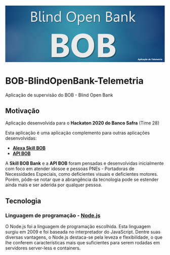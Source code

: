 ![LOGO](https://github.com/wilfaustino/BOB-BlindOpenBank-Telemetria/blob/master/images/img-logo-telemetria.jpg?raw=true)
 
# BOB-BlindOpenBank-Telemetria
Aplicação de supervisão do BOB - Blind Open Bank

## Motivação
Aplicação desenvolvida para o **Hackaton 2020 do Banco Safra** (Time 28)

Esta aplicação é uma aplicação complemento para outras aplicações desenvolvidas:
- [**Alexa Skill BOB**](https://github.com/wilfaustino/BOB-BlindOpenBank-AlexaSkill)
- [**API BOB**](https://github.com/Gabriel94Dantas/BOBAPI)

A **Skill BOB Bank** e a **API BOB** foram pensadas e desenvolvidas inicialmente com foco em atender idosoe e pessoas PNEs - Portadoras de Necessidades Especiais, como deficientes visuais e deficientes motores. Porém, pôde-se notar que a abrangência da tecnologia pode se estender ainda mais e ser aderida por qualquer pessoa.

## Tecnologia

### Linguagem de programação - [Node.js](https://nodejs.org)
O Node.js foi a linguagem de programação escolhida. Esta linguagem surgiu em 2009 e foi baseada no interpretador do JavaScript. Dentre suas diversas vantagens, o Node.js destaca-se pela leveza e flexibilidade, o que lhe conferem características mais que suficientes para serem rodadas em servidores server-less e containers.